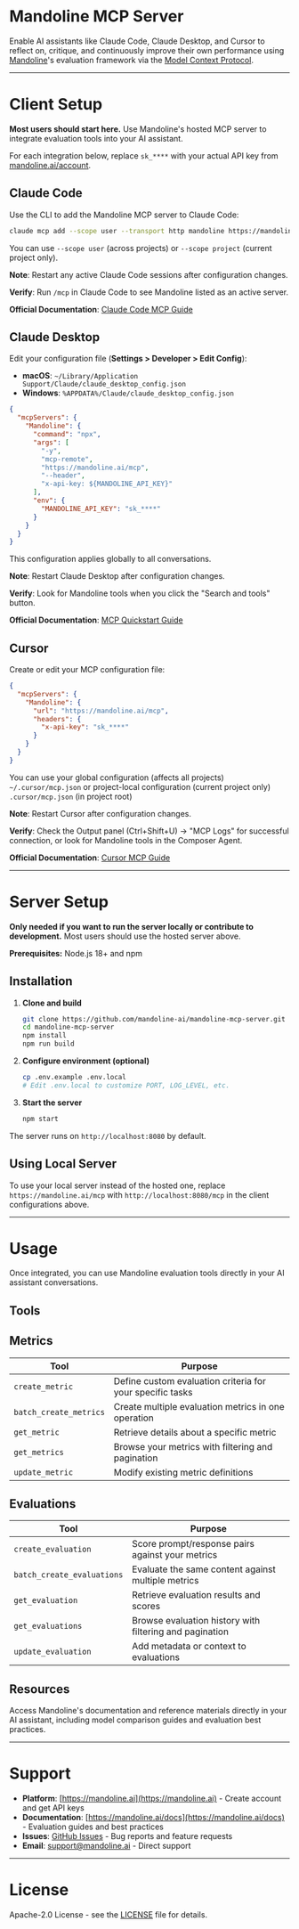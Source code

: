 # Mandoline MCP Server

Enable AI assistants like Claude Code, Claude Desktop, and Cursor to reflect on, critique, and continuously improve their own performance using [Mandoline](https://mandoline.ai)'s evaluation framework via the [Model Context Protocol](https://modelcontextprotocol.io).

---

# Client Setup

**Most users should start here.** Use Mandoline's hosted MCP server to integrate evaluation tools into your AI assistant.

For each integration below, replace `sk_****` with your actual API key from [mandoline.ai/account](https://mandoline.ai/account).

## Claude Code

Use the CLI to add the Mandoline MCP server to Claude Code:

```bash
claude mcp add --scope user --transport http mandoline https://mandoline.ai/mcp --header "x-api-key: sk_****"
```

You can use `--scope user` (across projects) or `--scope project` (current project only).

**Note**: Restart any active Claude Code sessions after configuration changes.

**Verify**: Run `/mcp` in Claude Code to see Mandoline listed as an active server.

**Official Documentation**: [Claude Code MCP Guide](https://docs.anthropic.com/en/docs/claude-code/mcp)

## Claude Desktop

Edit your configuration file (**Settings > Developer > Edit Config**):

- **macOS**: `~/Library/Application Support/Claude/claude_desktop_config.json`
- **Windows**: `%APPDATA%/Claude/claude_desktop_config.json`

```json
{
  "mcpServers": {
    "Mandoline": {
      "command": "npx",
      "args": [
        "-y",
        "mcp-remote",
        "https://mandoline.ai/mcp",
        "--header",
        "x-api-key: ${MANDOLINE_API_KEY}"
      ],
      "env": {
        "MANDOLINE_API_KEY": "sk_****"
      }
    }
  }
}
```

This configuration applies globally to all conversations.

**Note**: Restart Claude Desktop after configuration changes.

**Verify**: Look for Mandoline tools when you click the "Search and tools" button.

**Official Documentation**: [MCP Quickstart Guide](https://modelcontextprotocol.io/quickstart)

## Cursor

Create or edit your MCP configuration file:

```json
{
  "mcpServers": {
    "Mandoline": {
      "url": "https://mandoline.ai/mcp",
      "headers": {
        "x-api-key": "sk_****"
      }
    }
  }
}
```

You can use your global configuration (affects all projects) `~/.cursor/mcp.json` or project-local configuration (current project only) `.cursor/mcp.json` (in project root)

**Note**: Restart Cursor after configuration changes.

**Verify**: Check the Output panel (Ctrl+Shift+U) → "MCP Logs" for successful connection, or look for Mandoline tools in the Composer Agent.

**Official Documentation**: [Cursor MCP Guide](https://docs.cursor.com/context/model-context-protocol)

---

# Server Setup

**Only needed if you want to run the server locally or contribute to development.** Most users should use the hosted server above.

**Prerequisites:** Node.js 18+ and npm

## Installation

1. **Clone and build**

   ```bash
   git clone https://github.com/mandoline-ai/mandoline-mcp-server.git
   cd mandoline-mcp-server
   npm install
   npm run build
   ```

2. **Configure environment (optional)**

   ```bash
   cp .env.example .env.local
   # Edit .env.local to customize PORT, LOG_LEVEL, etc.
   ```

3. **Start the server**
   ```bash
   npm start
   ```

The server runs on `http://localhost:8080` by default.

## Using Local Server

To use your local server instead of the hosted one, replace `https://mandoline.ai/mcp` with `http://localhost:8080/mcp` in the client configurations above.

---

# Usage

Once integrated, you can use Mandoline evaluation tools directly in your AI assistant conversations.

## Tools

## Metrics

| Tool                   | Purpose                                                   |
| ---------------------- | --------------------------------------------------------- |
| `create_metric`        | Define custom evaluation criteria for your specific tasks |
| `batch_create_metrics` | Create multiple evaluation metrics in one operation       |
| `get_metric`           | Retrieve details about a specific metric                  |
| `get_metrics`          | Browse your metrics with filtering and pagination         |
| `update_metric`        | Modify existing metric definitions                        |

## Evaluations

| Tool                       | Purpose                                                 |
| -------------------------- | ------------------------------------------------------- |
| `create_evaluation`        | Score prompt/response pairs against your metrics        |
| `batch_create_evaluations` | Evaluate the same content against multiple metrics      |
| `get_evaluation`           | Retrieve evaluation results and scores                  |
| `get_evaluations`          | Browse evaluation history with filtering and pagination |
| `update_evaluation`        | Add metadata or context to evaluations                  |

## Resources

Access Mandoline's documentation and reference materials directly in your AI assistant, including model comparison guides and evaluation best practices.

---

# Support

- **Platform**: [https://mandoline.ai](https://mandoline.ai) - Create account and get API keys
- **Documentation**: [https://mandoline.ai/docs](https://mandoline.ai/docs) - Evaluation guides and best practices
- **Issues**: [GitHub Issues](https://github.com/mandoline-ai/mandoline-mcp-server/issues) - Bug reports and feature requests
- **Email**: support@mandoline.ai - Direct support

---

# License

Apache-2.0 License - see the [LICENSE](LICENSE) file for details.
